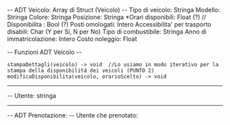 -- ADT Veicolo: Array di Struct (Veicolo) --
	Tipo di veicolo: Stringa
	Modello: Stringa
	Colore: Stringa
	Posizione: Stringa
	*Orari disponibili: Float (?)
		// Disponibilita : Bool (?)
	Posti omologati: Intero
	Accessibilita' per trasporto disabili: Char (Y per Si, N per No)
	Tipo di combustibile: Stringa
	Anno di immatricolazione: Intero
	Costo noleggio: Float

-- Funzioni ADT Veicolo --
	
	stampaDettagli(veicolo) -> void  //Lo usiamo in modo iterativo per la stampa della disponibilitá dei veicoli (PUNTO 2)
	modificaDisponibilita(veicolo, orarioScelto) -> void

---------------------------------------------------------------------------------------

-- Utente: stringa

---------------------------------------------------------------------------------------

-- ADT Prenotazione: --
	Utente che prenotato: 






	